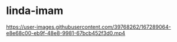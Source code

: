 # linda-imam

https://user-images.githubusercontent.com/39768262/167289064-e8e68c00-eb9f-48e8-9981-67bcb452f3d0.mp4

